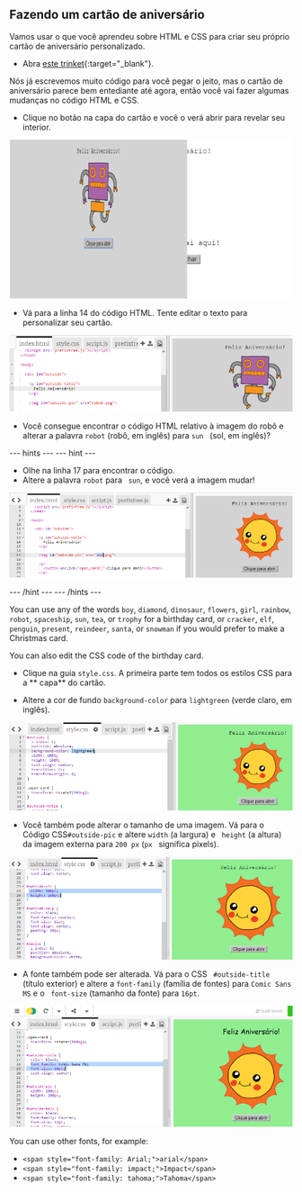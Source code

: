 ## Fazendo um cartão de aniversário

Vamos usar o que você aprendeu sobre HTML e CSS para criar seu próprio cartão de aniversário personalizado.

+ Abra [este trinket](https://trinket.io/html/b33e4f4ca8){:target="_blank"}.

Nós já escrevemos muito código para você pegar o jeito, mas o cartão de aniversário parece bem entediante até agora, então você vai fazer algumas mudanças no código HTML e CSS.

+ Clique no botão na capa do cartão e você o verá abrir para revelar seu interior.

![screenshot](images/birthday-click.png)

+ Vá para a linha 14 do código HTML. Tente editar o texto para personalizar seu cartão.

![screenshot](images/birthday-card-html.png)

+ Você consegue encontrar o código HTML relativo à imagem do robô e alterar a palavra ` robot ` (robô, em inglês) para `sun ` (sol, em inglês)?

\--- hints \--- \--- hint \---

+ Olhe na linha 17 para encontrar o código.
+ Altere a palavra ` robot ` para ` sun`, e você verá a imagem mudar!

![screenshot](images/birthday-card-sun.png)

\--- /hint \--- \--- /hints \---

You can use any of the words `boy`, `diamond`, `dinosaur`, `flowers`, `girl`, `rainbow`, `robot`, `spaceship`, `sun`, `tea`, or `trophy` for a birthday card, or `cracker`, `elf`, `penguin`, `present`, `reindeer`, `santa`, or `snowman` if you would prefer to make a Christmas card.

You can also edit the CSS code of the birthday card.

+ Clique na guia ` style.css `. A primeira parte tem todos os estilos CSS para a ** capa** do cartão.

+ Altere a cor de fundo `background-color` para ` lightgreen ` (verde claro, em inglês).

![screenshot](images/birthday-card-outside.png)

+ Você também pode alterar o tamanho de uma imagem. Vá para o Código CSS` #outside-pic ` e altere `width` (a largura) e ` height` (a altura) da imagem externa para ` 200 px ` (`px ` significa pixels).

![screenshot](images/birthday-card-size.png)

+ A fonte também pode ser alterada. Vá para o CSS ` #outside-title` (título exterior) e altere a `font-family` (família de fontes) para ` Comic Sans MS ` e o ` font-size` (tamanho da fonte) para ` 16pt `.

![screenshot](images/birthday-card-font.png)

You can use other fonts, for example:

+ `<span style="font-family: Arial;">arial</span>`
+ `<span style="font-family: impact;">Impact</span>`
+ `<span style="font-family: tahoma;">Tahoma</span>`
